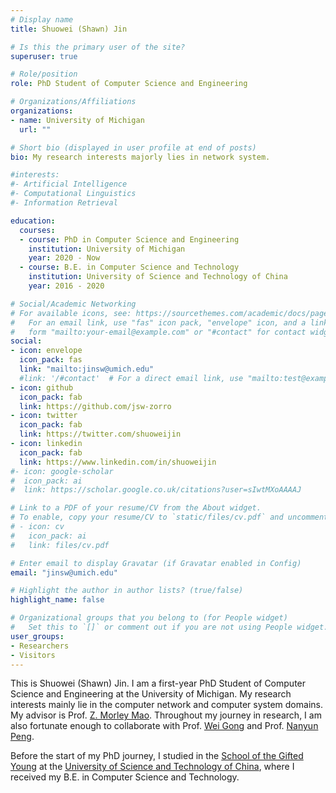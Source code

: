 ```yaml
---
# Display name
title: Shuowei (Shawn) Jin

# Is this the primary user of the site?
superuser: true

# Role/position
role: PhD Student of Computer Science and Engineering

# Organizations/Affiliations
organizations:
- name: University of Michigan
  url: ""

# Short bio (displayed in user profile at end of posts)
bio: My research interests majorly lies in network system.

#interests:
#- Artificial Intelligence
#- Computational Linguistics
#- Information Retrieval

education:
  courses:
  - course: PhD in Computer Science and Engineering
    institution: University of Michigan
    year: 2020 - Now
  - course: B.E. in Computer Science and Technology
    institution: University of Science and Technology of China
    year: 2016 - 2020

# Social/Academic Networking
# For available icons, see: https://sourcethemes.com/academic/docs/page-builder/#icons
#   For an email link, use "fas" icon pack, "envelope" icon, and a link in the
#   form "mailto:your-email@example.com" or "#contact" for contact widget.
social:
- icon: envelope
  icon_pack: fas
  link: "mailto:jinsw@umich.edu"
  #link: '/#contact'  # For a direct email link, use "mailto:test@example.org".
- icon: github
  icon_pack: fab
  link: https://github.com/jsw-zorro
- icon: twitter
  icon_pack: fab
  link: https://twitter.com/shuoweijin
- icon: linkedin
  icon_pack: fab
  link: https://www.linkedin.com/in/shuoweijin
#- icon: google-scholar
#  icon_pack: ai
#  link: https://scholar.google.co.uk/citations?user=sIwtMXoAAAAJ

# Link to a PDF of your resume/CV from the About widget.
# To enable, copy your resume/CV to `static/files/cv.pdf` and uncomment the lines below.
# - icon: cv
#   icon_pack: ai
#   link: files/cv.pdf

# Enter email to display Gravatar (if Gravatar enabled in Config)
email: "jinsw@umich.edu"

# Highlight the author in author lists? (true/false)
highlight_name: false

# Organizational groups that you belong to (for People widget)
#   Set this to `[]` or comment out if you are not using People widget.
user_groups:
- Researchers
- Visitors
---
```


This is Shuowei (Shawn) Jin. I am a first-year PhD Student of Computer Science and Engineering at the University of Michigan. My research interests mainly lie in the computer network and computer system domains. My advisor is Prof. [Z. Morley Mao](https://web.eecs.umich.edu/~zmao/). Throughout my journey in research, I am also fortunate enough to collaborate with Prof. [Wei Gong](http://staff.ustc.edu.cn/~weigong/) and Prof. [Nanyun Peng](https://vnpeng.net/).

Before the start of my PhD journey, I studied in the [School of the Gifted Young](https://en.scgy.ustc.edu.cn/) at the [University of Science and Technology of China](http://en.ustc.edu.cn/), where I received my B.E. in Computer Science and Technology.


